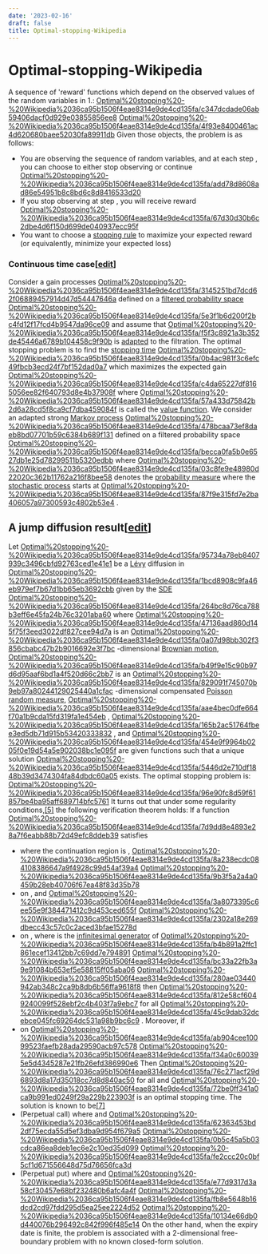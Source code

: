 ```yaml
---
date: '2023-02-16'
draft: false
title: Optimal-stopping-Wikipedia
---
```


# Optimal-stopping-Wikipedia

A sequence of 'reward' functions which depend on the observed values of the random variables in 1.:
[Optimal%20stopping%20-%20Wikipedia%2036ca95b1506f4eae8314e9de4cd135fa/c347dcdade06ab59406dacf0d929e03855856ee8](Optimal%20stopping%20-%20Wikipedia%2036ca95b1506f4eae8314e9de4cd135fa/c347dcdade06ab59406dacf0d929e03855856ee8)
[Optimal%20stopping%20-%20Wikipedia%2036ca95b1506f4eae8314e9de4cd135fa/4f93e8400461ac4d620680baee52030fa89911db](Optimal%20stopping%20-%20Wikipedia%2036ca95b1506f4eae8314e9de4cd135fa/4f93e8400461ac4d620680baee52030fa89911db)
Given those objects, the problem is as follows:
- You are observing the sequence of random variables, and at each step , you can choose to either stop observing or continue
[Optimal%20stopping%20-%20Wikipedia%2036ca95b1506f4eae8314e9de4cd135fa/add78d8608ad86e54951b8c8bd6c8d8416533d20](Optimal%20stopping%20-%20Wikipedia%2036ca95b1506f4eae8314e9de4cd135fa/add78d8608ad86e54951b8c8bd6c8d8416533d20)
- If you stop observing at step , you will receive reward
[Optimal%20stopping%20-%20Wikipedia%2036ca95b1506f4eae8314e9de4cd135fa/67d30d30b6c2dbe4d6f150d699de040937ecc95f](Optimal%20stopping%20-%20Wikipedia%2036ca95b1506f4eae8314e9de4cd135fa/67d30d30b6c2dbe4d6f150d699de040937ecc95f)
- You want to choose a [stopping rule](https://en.wikipedia.org/wiki/Stopping_rule) to maximize your expected reward (or equivalently, minimize your expected loss)
### Continuous time case[[edit](https://en.wikipedia.org/w/index.php?title=Optimal_stopping&action=edit&section=3)]
Consider a gain processes
[Optimal%20stopping%20-%20Wikipedia%2036ca95b1506f4eae8314e9de4cd135fa/3145251bd7dcd62f06889457914d47d54447646a](Optimal%20stopping%20-%20Wikipedia%2036ca95b1506f4eae8314e9de4cd135fa/3145251bd7dcd62f06889457914d47d54447646a)
defined on a [filtered probability space](https://en.wikipedia.org/wiki/Filtered_probability_space)
[Optimal%20stopping%20-%20Wikipedia%2036ca95b1506f4eae8314e9de4cd135fa/5e3f1b6d200f2bc4fd12f17fcd4b9547da96ce09](Optimal%20stopping%20-%20Wikipedia%2036ca95b1506f4eae8314e9de4cd135fa/5e3f1b6d200f2bc4fd12f17fcd4b9547da96ce09)
and assume that
[Optimal%20stopping%20-%20Wikipedia%2036ca95b1506f4eae8314e9de4cd135fa/f5f3c8921a3b352de45446a6789b104458c9f90b](Optimal%20stopping%20-%20Wikipedia%2036ca95b1506f4eae8314e9de4cd135fa/f5f3c8921a3b352de45446a6789b104458c9f90b)
is [adapted](https://en.wikipedia.org/wiki/Adapted_process) to the filtration.
The optimal stopping problem is to find the [stopping time](https://en.wikipedia.org/wiki/Stopping_time)
[Optimal%20stopping%20-%20Wikipedia%2036ca95b1506f4eae8314e9de4cd135fa/0b4ac981f3c6efc49fbcb3ecd24f7bf152dad0a7](Optimal%20stopping%20-%20Wikipedia%2036ca95b1506f4eae8314e9de4cd135fa/0b4ac981f3c6efc49fbcb3ecd24f7bf152dad0a7)
which maximizes the expected gain
[Optimal%20stopping%20-%20Wikipedia%2036ca95b1506f4eae8314e9de4cd135fa/c4da65227df8165056ee82f640793d8e4b37908f](Optimal%20stopping%20-%20Wikipedia%2036ca95b1506f4eae8314e9de4cd135fa/c4da65227df8165056ee82f640793d8e4b37908f)
where
[Optimal%20stopping%20-%20Wikipedia%2036ca95b1506f4eae8314e9de4cd135fa/57a433d75842b2d6a28cd5f8ca9cf7dba459084f](Optimal%20stopping%20-%20Wikipedia%2036ca95b1506f4eae8314e9de4cd135fa/57a433d75842b2d6a28cd5f8ca9cf7dba459084f)
is called the [value function](https://en.wikipedia.org/wiki/Value_function).
We consider an adapted strong [Markov process](https://en.wikipedia.org/wiki/Markov_process)
[Optimal%20stopping%20-%20Wikipedia%2036ca95b1506f4eae8314e9de4cd135fa/478bcaa73ef8daeb8bd07701b59c6384b689f131](Optimal%20stopping%20-%20Wikipedia%2036ca95b1506f4eae8314e9de4cd135fa/478bcaa73ef8daeb8bd07701b59c6384b689f131)
defined on a filtered probability space
[Optimal%20stopping%20-%20Wikipedia%2036ca95b1506f4eae8314e9de4cd135fa/becca0fa5b0e6527db1e25d78299511b5320edbb](Optimal%20stopping%20-%20Wikipedia%2036ca95b1506f4eae8314e9de4cd135fa/becca0fa5b0e6527db1e25d78299511b5320edbb)
where
[Optimal%20stopping%20-%20Wikipedia%2036ca95b1506f4eae8314e9de4cd135fa/03c8fe9e48980d22020c362b11762a216f8bee58](Optimal%20stopping%20-%20Wikipedia%2036ca95b1506f4eae8314e9de4cd135fa/03c8fe9e48980d22020c362b11762a216f8bee58)
denotes the [probability measure](https://en.wikipedia.org/wiki/Probability_measure) where the [stochastic process](https://en.wikipedia.org/wiki/Stochastic_process) starts at
[Optimal%20stopping%20-%20Wikipedia%2036ca95b1506f4eae8314e9de4cd135fa/87f9e315fd7e2ba406057a97300593c4802b53e4](Optimal%20stopping%20-%20Wikipedia%2036ca95b1506f4eae8314e9de4cd135fa/87f9e315fd7e2ba406057a97300593c4802b53e4)
.
## A jump diffusion result[[edit](https://en.wikipedia.org/w/index.php?title=Optimal_stopping&action=edit&section=5)]
Let
[Optimal%20stopping%20-%20Wikipedia%2036ca95b1506f4eae8314e9de4cd135fa/95734a78eb8407939c3496cbfd92763ced1e41e1](Optimal%20stopping%20-%20Wikipedia%2036ca95b1506f4eae8314e9de4cd135fa/95734a78eb8407939c3496cbfd92763ced1e41e1)
be a [Lévy](https://en.wikipedia.org/wiki/L%C3%A9vy_process) diffusion in
[Optimal%20stopping%20-%20Wikipedia%2036ca95b1506f4eae8314e9de4cd135fa/1bcd8908c9fa46eb979ef7b67d1bb65eb3692cbb](Optimal%20stopping%20-%20Wikipedia%2036ca95b1506f4eae8314e9de4cd135fa/1bcd8908c9fa46eb979ef7b67d1bb65eb3692cbb)
given by the [SDE](https://en.wikipedia.org/wiki/Stochastic_differential_equation)
[Optimal%20stopping%20-%20Wikipedia%2036ca95b1506f4eae8314e9de4cd135fa/264bc8d76ca788b3eff6e45fa24b76c3201aba60](Optimal%20stopping%20-%20Wikipedia%2036ca95b1506f4eae8314e9de4cd135fa/264bc8d76ca788b3eff6e45fa24b76c3201aba60)
where
[Optimal%20stopping%20-%20Wikipedia%2036ca95b1506f4eae8314e9de4cd135fa/47136aad860d145f75f3eed3022df827cee94d7a](Optimal%20stopping%20-%20Wikipedia%2036ca95b1506f4eae8314e9de4cd135fa/47136aad860d145f75f3eed3022df827cee94d7a)
is an
[Optimal%20stopping%20-%20Wikipedia%2036ca95b1506f4eae8314e9de4cd135fa/0a07d98bb302f3856cbabc47b2b9016692e3f7bc](Optimal%20stopping%20-%20Wikipedia%2036ca95b1506f4eae8314e9de4cd135fa/0a07d98bb302f3856cbabc47b2b9016692e3f7bc)
-dimensional [Brownian motion](https://en.wikipedia.org/wiki/Brownian_motion),
[Optimal%20stopping%20-%20Wikipedia%2036ca95b1506f4eae8314e9de4cd135fa/b49f9e15c90b97d6d95aaf6bd1a4f520d66c2bb7](Optimal%20stopping%20-%20Wikipedia%2036ca95b1506f4eae8314e9de4cd135fa/b49f9e15c90b97d6d95aaf6bd1a4f520d66c2bb7)
is an
[Optimal%20stopping%20-%20Wikipedia%2036ca95b1506f4eae8314e9de4cd135fa/829091f745070b9eb97a80244129025440a1cfac](Optimal%20stopping%20-%20Wikipedia%2036ca95b1506f4eae8314e9de4cd135fa/829091f745070b9eb97a80244129025440a1cfac)
-dimensional compensated [Poisson random measure](https://en.wikipedia.org/wiki/Poisson_random_measure),
[Optimal%20stopping%20-%20Wikipedia%2036ca95b1506f4eae8314e9de4cd135fa/aae4bec0dfe664f70a1b9cda15fd319fa1e454eb](Optimal%20stopping%20-%20Wikipedia%2036ca95b1506f4eae8314e9de4cd135fa/aae4bec0dfe664f70a1b9cda15fd319fa1e454eb)
,
[Optimal%20stopping%20-%20Wikipedia%2036ca95b1506f4eae8314e9de4cd135fa/165b2ac51764fbee3ed5db71d915b53420333832](Optimal%20stopping%20-%20Wikipedia%2036ca95b1506f4eae8314e9de4cd135fa/165b2ac51764fbee3ed5db71d915b53420333832)
, and
[Optimal%20stopping%20-%20Wikipedia%2036ca95b1506f4eae8314e9de4cd135fa/454e9f9964b0205f0e19d54a5e902038bc1e095f](Optimal%20stopping%20-%20Wikipedia%2036ca95b1506f4eae8314e9de4cd135fa/454e9f9964b0205f0e19d54a5e902038bc1e095f)
are given functions such that a unique solution
[Optimal%20stopping%20-%20Wikipedia%2036ca95b1506f4eae8314e9de4cd135fa/5446d2e710df1848b39d3474304fa84dbdc60a05](Optimal%20stopping%20-%20Wikipedia%2036ca95b1506f4eae8314e9de4cd135fa/5446d2e710df1848b39d3474304fa84dbdc60a05)
exists.
The optimal stopping problem is:
[Optimal%20stopping%20-%20Wikipedia%2036ca95b1506f4eae8314e9de4cd135fa/96e90fc8d59f61857be4ba95aff689714bfc5761](Optimal%20stopping%20-%20Wikipedia%2036ca95b1506f4eae8314e9de4cd135fa/96e90fc8d59f61857be4ba95aff689714bfc5761)
It turns out that under some regularity conditions,[[5]](https://en.wikipedia.org/wiki/Optimal_stopping) the following verification theorem holds:
If a function
[Optimal%20stopping%20-%20Wikipedia%2036ca95b1506f4eae8314e9de4cd135fa/7d9dd8e4893e28a7f6eabb88b72d49efc8ddeb39](Optimal%20stopping%20-%20Wikipedia%2036ca95b1506f4eae8314e9de4cd135fa/7d9dd8e4893e28a7f6eabb88b72d49efc8ddeb39)
satisfies
- where the continuation region is ,
[Optimal%20stopping%20-%20Wikipedia%2036ca95b1506f4eae8314e9de4cd135fa/8a238ecdc084108386647a9f4928c99d54af39a4](Optimal%20stopping%20-%20Wikipedia%2036ca95b1506f4eae8314e9de4cd135fa/8a238ecdc084108386647a9f4928c99d54af39a4)
[Optimal%20stopping%20-%20Wikipedia%2036ca95b1506f4eae8314e9de4cd135fa/9b3f5a2a4a0459b28eb40706f67ea48f83d35b78](Optimal%20stopping%20-%20Wikipedia%2036ca95b1506f4eae8314e9de4cd135fa/9b3f5a2a4a0459b28eb40706f67ea48f83d35b78)
- on , and
[Optimal%20stopping%20-%20Wikipedia%2036ca95b1506f4eae8314e9de4cd135fa/3a8073395c6ee55e9f384471412c9d453ced655f](Optimal%20stopping%20-%20Wikipedia%2036ca95b1506f4eae8314e9de4cd135fa/3a8073395c6ee55e9f384471412c9d453ced655f)
[Optimal%20stopping%20-%20Wikipedia%2036ca95b1506f4eae8314e9de4cd135fa/2302a18e269dbecc43c57c0c2aced3bfae15278d](Optimal%20stopping%20-%20Wikipedia%2036ca95b1506f4eae8314e9de4cd135fa/2302a18e269dbecc43c57c0c2aced3bfae15278d)
- on , where is the [infinitesimal generator](https://en.wikipedia.org/wiki/Infinitesimal_generator_(stochastic_processes)) of
[Optimal%20stopping%20-%20Wikipedia%2036ca95b1506f4eae8314e9de4cd135fa/b4b891a2ffc1861ecef13412bb7c69dd7e794891](Optimal%20stopping%20-%20Wikipedia%2036ca95b1506f4eae8314e9de4cd135fa/b4b891a2ffc1861ecef13412bb7c69dd7e794891)
[Optimal%20stopping%20-%20Wikipedia%2036ca95b1506f4eae8314e9de4cd135fa/bc33a22fb3a9e91084b653ef5e58815ff05aba06](Optimal%20stopping%20-%20Wikipedia%2036ca95b1506f4eae8314e9de4cd135fa/bc33a22fb3a9e91084b653ef5e58815ff05aba06)
[Optimal%20stopping%20-%20Wikipedia%2036ca95b1506f4eae8314e9de4cd135fa/280ae03440942ab348c2ca9b8db6b56ffa9618f8](Optimal%20stopping%20-%20Wikipedia%2036ca95b1506f4eae8314e9de4cd135fa/280ae03440942ab348c2ca9b8db6b56ffa9618f8)
then
[Optimal%20stopping%20-%20Wikipedia%2036ca95b1506f4eae8314e9de4cd135fa/812e58cf6049240099f528ebf2c4b403f7a9ebc7](Optimal%20stopping%20-%20Wikipedia%2036ca95b1506f4eae8314e9de4cd135fa/812e58cf6049240099f528ebf2c4b403f7a9ebc7)
for all
[Optimal%20stopping%20-%20Wikipedia%2036ca95b1506f4eae8314e9de4cd135fa/45c9dab32dcebce045fc69264dc531a98b9bc6c9](Optimal%20stopping%20-%20Wikipedia%2036ca95b1506f4eae8314e9de4cd135fa/45c9dab32dcebce045fc69264dc531a98b9bc6c9)
.
Moreover, if
- on
[Optimal%20stopping%20-%20Wikipedia%2036ca95b1506f4eae8314e9de4cd135fa/ab904cee10099523faefb28ada29590acb97c578](Optimal%20stopping%20-%20Wikipedia%2036ca95b1506f4eae8314e9de4cd135fa/ab904cee10099523faefb28ada29590acb97c578)
[Optimal%20stopping%20-%20Wikipedia%2036ca95b1506f4eae8314e9de4cd135fa/f34a0c600395e5d4345287e21fb26efd386990e6](Optimal%20stopping%20-%20Wikipedia%2036ca95b1506f4eae8314e9de4cd135fa/f34a0c600395e5d4345287e21fb26efd386990e6)
Then
[Optimal%20stopping%20-%20Wikipedia%2036ca95b1506f4eae8314e9de4cd135fa/76c271acf29d6893d8a17d35018cc7d8d840ac50](Optimal%20stopping%20-%20Wikipedia%2036ca95b1506f4eae8314e9de4cd135fa/76c271acf29d6893d8a17d35018cc7d8d840ac50)
for all
and
[Optimal%20stopping%20-%20Wikipedia%2036ca95b1506f4eae8314e9de4cd135fa/72be0ff341a0ca9b991ed0249f29a229b223903f](Optimal%20stopping%20-%20Wikipedia%2036ca95b1506f4eae8314e9de4cd135fa/72be0ff341a0ca9b991ed0249f29a229b223903f)
is an optimal stopping time.
The solution is known to be[[7]](https://en.wikipedia.org/wiki/Optimal_stopping)
- (Perpetual call) where and
[Optimal%20stopping%20-%20Wikipedia%2036ca95b1506f4eae8314e9de4cd135fa/62363453bd2df75ecda55d5ef3dba9d954f679a5](Optimal%20stopping%20-%20Wikipedia%2036ca95b1506f4eae8314e9de4cd135fa/62363453bd2df75ecda55d5ef3dba9d954f679a5)
[Optimal%20stopping%20-%20Wikipedia%2036ca95b1506f4eae8314e9de4cd135fa/0b5c45a5b03cdca86ea8deb1ec6e2c10ed35d099](Optimal%20stopping%20-%20Wikipedia%2036ca95b1506f4eae8314e9de4cd135fa/0b5c45a5b03cdca86ea8deb1ec6e2c10ed35d099)
[Optimal%20stopping%20-%20Wikipedia%2036ca95b1506f4eae8314e9de4cd135fa/fe2ccc20c0bf5cf1d671556648d75d76656fca3d](Optimal%20stopping%20-%20Wikipedia%2036ca95b1506f4eae8314e9de4cd135fa/fe2ccc20c0bf5cf1d671556648d75d76656fca3d)
- (Perpetual put) where and
[Optimal%20stopping%20-%20Wikipedia%2036ca95b1506f4eae8314e9de4cd135fa/e77d9317d3a58cf30457e68bf232480b6afc4a4f](Optimal%20stopping%20-%20Wikipedia%2036ca95b1506f4eae8314e9de4cd135fa/e77d9317d3a58cf30457e68bf232480b6afc4a4f)
[Optimal%20stopping%20-%20Wikipedia%2036ca95b1506f4eae8314e9de4cd135fa/fb8e5648b16dcd2cd97fdd295d5ea25ee2224d52](Optimal%20stopping%20-%20Wikipedia%2036ca95b1506f4eae8314e9de4cd135fa/fb8e5648b16dcd2cd97fdd295d5ea25ee2224d52)
[Optimal%20stopping%20-%20Wikipedia%2036ca95b1506f4eae8314e9de4cd135fa/10134e66db0d440076b296492c842f996f485e14](Optimal%20stopping%20-%20Wikipedia%2036ca95b1506f4eae8314e9de4cd135fa/10134e66db0d440076b296492c842f996f485e14)
On the other hand, when the expiry date is finite, the problem is associated with a 2-dimensional free-boundary problem with no known closed-form solution.
